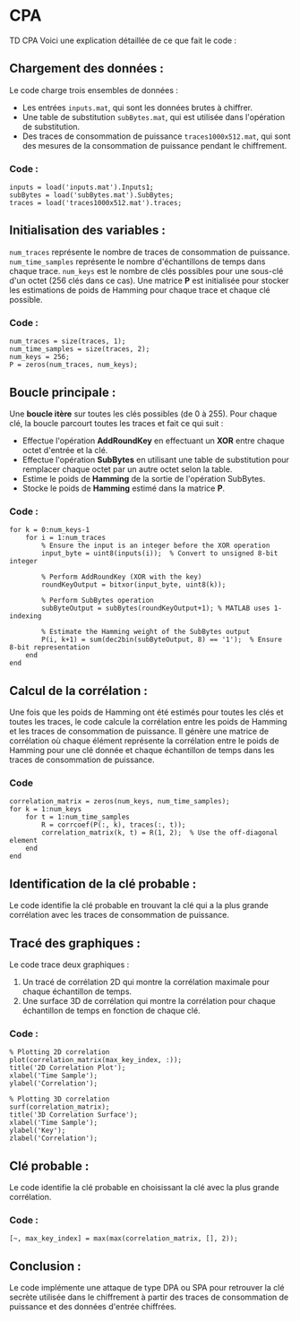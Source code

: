 # CPA
TD CPA
Voici une explication détaillée de ce que fait le code :

## Chargement des données :

Le code charge trois ensembles de données :
- Les entrées `inputs.mat`, qui sont les données brutes à chiffrer.
- Une table de substitution `subBytes.mat`, qui est utilisée dans l'opération de substitution.
- Des traces de consommation de puissance `traces1000x512.mat`, qui sont des mesures de la consommation de puissance pendant le chiffrement.

### Code :

```mat
inputs = load('inputs.mat').Inputs1;
subBytes = load('subBytes.mat').SubBytes;
traces = load('traces1000x512.mat').traces;
```

## Initialisation des variables :

`num_traces` représente le nombre de traces de consommation de puissance.
`num_time_samples` représente le nombre d'échantillons de temps dans chaque trace.
`num_keys` est le nombre de clés possibles pour une sous-clé d'un octet (256 clés dans ce cas).
Une matrice __P__ est initialisée pour stocker les estimations de poids de Hamming pour chaque trace et chaque clé possible.

### Code :

```mat
num_traces = size(traces, 1);
num_time_samples = size(traces, 2);
num_keys = 256;
P = zeros(num_traces, num_keys);
```

## Boucle principale :

Une __boucle itère__ sur toutes les clés possibles (de 0 à 255).
Pour chaque clé, la boucle parcourt toutes les traces et fait ce qui suit :
- Effectue l'opération __AddRoundKey__ en effectuant un __XOR__ entre chaque octet d'entrée et la clé.
- Effectue l'opération __SubBytes__ en utilisant une table de substitution pour remplacer chaque octet par un autre octet selon la table.
- Estime le poids de __Hamming__ de la sortie de l'opération SubBytes.
- Stocke le poids de __Hamming__ estimé dans la matrice __P__.

### Code :

```mat
for k = 0:num_keys-1
    for i = 1:num_traces
        % Ensure the input is an integer before the XOR operation
        input_byte = uint8(inputs(i));  % Convert to unsigned 8-bit integer
        
        % Perform AddRoundKey (XOR with the key)
        roundKeyOutput = bitxor(input_byte, uint8(k));
        
        % Perform SubBytes operation
        subByteOutput = subBytes(roundKeyOutput+1); % MATLAB uses 1-indexing
        
        % Estimate the Hamming weight of the SubBytes output
        P(i, k+1) = sum(dec2bin(subByteOutput, 8) == '1');  % Ensure 8-bit representation
    end
end
```

## Calcul de la corrélation :

Une fois que les poids de Hamming ont été estimés pour toutes les clés et toutes les traces, le code calcule la corrélation entre les poids de Hamming et les traces de consommation de puissance.
Il génère une matrice de corrélation où chaque élément représente la corrélation entre le poids de Hamming pour une clé donnée et chaque échantillon de temps dans les traces de consommation de puissance.

### Code

```mat
correlation_matrix = zeros(num_keys, num_time_samples);
for k = 1:num_keys
    for t = 1:num_time_samples
        R = corrcoef(P(:, k), traces(:, t));
        correlation_matrix(k, t) = R(1, 2);  % Use the off-diagonal element
    end
end
```

## Identification de la clé probable :

Le code identifie la clé probable en trouvant la clé qui a la plus grande corrélation avec les traces de consommation de puissance.

## Tracé des graphiques :

Le code trace deux graphiques :

1. Un tracé de corrélation 2D qui montre la corrélation maximale pour chaque échantillon de temps.
2. Une surface 3D de corrélation qui montre la corrélation pour chaque échantillon de temps en fonction de chaque clé.

### Code :

```mat
% Plotting 2D correlation
plot(correlation_matrix(max_key_index, :));
title('2D Correlation Plot');
xlabel('Time Sample');
ylabel('Correlation');

% Plotting 3D correlation
surf(correlation_matrix);
title('3D Correlation Surface');
xlabel('Time Sample');
ylabel('Key');
zlabel('Correlation');
```

## Clé probable :

Le code identifie la clé probable en choisissant la clé avec la plus grande corrélation.

### Code :

```mat
[~, max_key_index] = max(max(correlation_matrix, [], 2));
```

## Conclusion :

Le code implémente une attaque de type DPA ou SPA pour retrouver la clé secrète utilisée dans le chiffrement à partir des traces de consommation de puissance et des données d'entrée chiffrées.
